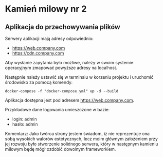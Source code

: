 # Kamień milowy nr 2
## Aplikacja do przechowywania plików

Serwery aplikacji mają adresy odpowiednio:
* https://web.company.com
* https://cdn.company.com

Aby wysłanie zapytania było możliwe, należy w swoim systemie operacyjnym
zmapować powyższe adresy na localhost.

Następnie należy ustawić się w terminalu w korzeniu projektu i uruchomić 
środowisko za pomocą komendy:

```
docker-compose -f "docker-compose.yml" up -d --build  
```

Aplikacja dostępna jest pod adresem https://web.company.com.

Przykładowe dane logowania umieszczone w bazie:
* login: admin
* hasło: admin

Komentarz: Jako twórca strony jestem świadom, iż nie reprezentuje ona sobą wysokich walorów
estetycznych, lecz moim głównym założeniem przy jej rozwoju było stworzenie
solidnego serwera, który w następnym kamieniu milowym będę mógł ozdobić
dowolnym frameworkiem.